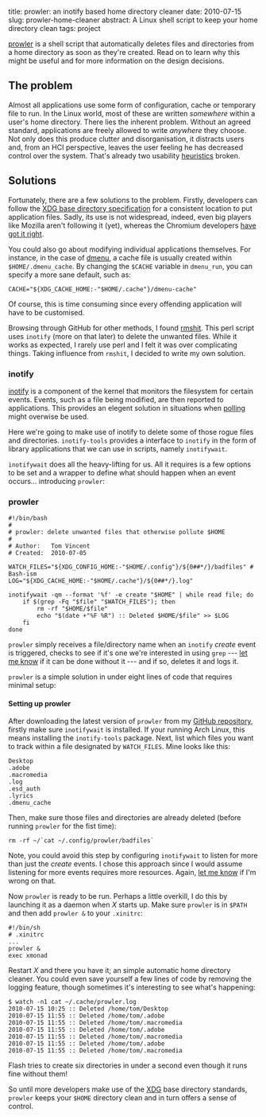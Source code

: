 title: prowler: an inotify based home directory cleaner
date: 2010-07-15
slug: prowler-home-cleaner
abstract: A Linux shell script to keep your home directory clean
tags: project

[prowler][] is a shell script that automatically deletes files and directories
from a home directory as soon as they're created. Read on to learn why this
might be useful and for more information on the design decisions.

The problem
-----------

Almost all applications use some form of configuration, cache or temporary file
to run. In the Linux world, most of these are written *somewhere* within a
user's home directory. There lies the inherent problem. Without an agreed
standard, applications are freely allowed to write *anywhere* they choose. Not
only does this produce clutter and disorganisation, it distracts users and, from
an HCI perspective, leaves the user feeling he has decreased control over the
system. That's already two usability [heuristics][] broken.

Solutions
---------

Fortunately, there are a few solutions to the problem. Firstly, developers can
follow the [XDG base directory specification][XDG] for a consistent location to
put application files. Sadly, its use is not widespread, indeed, even big
players like Mozilla aren't following it (yet), whereas the Chromium developers
[have got it right][chromium].

You could also go about modifying individual applications themselves. For
instance, in the case of [dmenu][], a cache file is usually created within
`$HOME/.dmenu_cache`. By changing the `$CACHE` variable in `dmenu_run`, you can
specify a more sane default, such as:

    CACHE="${XDG_CACHE_HOME:-"$HOME/.cache"}/dmenu-cache"

Of course, this is time consuming since every offending application will have to
be customised.

Browsing through GitHub for other methods, I found [rmshit][]. This perl script
uses `inotify` (more on that later) to delete the unwanted files. While it works
as expected, I rarely use perl and I felt it was over complicating things.
Taking influence from `rmshit`, I decided to write my own solution.

### inotify

[inotify][] is a component of the kernel that monitors the filesystem for
certain events. Events, such as a file being modified, are then reported to
applications. This provides an elegent solution in situations when [polling][]
might overwise be used.

Here we're going to make use of inotify to delete some of those rogue files and
directories. `inotify-tools` provides a interface to `inotify` in the form of
library applications that we can use in scripts, namely `inotifywait`.

`inotifywait` does all the heavy-lifting for us. All it requires is a few
options to be set and a wrapper to define what should happen when an event
occurs... introducing `prowler`:

### prowler

    #!/bin/bash
    #
    # prowler: delete unwanted files that otherwise pollute $HOME
    #
    # Author:   Tom Vincent
    # Created:  2010-07-05

    WATCH_FILES="${XDG_CONFIG_HOME:-"$HOME/.config"}/${0##*/}/badfiles" # Bash-ism
    LOG="${XDG_CACHE_HOME:-"$HOME/.cache"}/${0##*/}.log"

    inotifywait -qm --format '%f' -e create "$HOME" | while read file; do
        if $(grep -Fq "$file" "$WATCH_FILES"); then
            rm -rf "$HOME/$file"
            echo "$(date +"%F %R") :: Deleted $HOME/$file" >> $LOG
        fi
    done

`prowler` simply receives a file/directory name when an `inotify` *create* event
is triggered, checks to see if it's one we're interested in using `grep` --- [let
me know][issues] if it can be done without it --- and if so, deletes it and logs
it.

`prowler` is a simple solution in under eight lines of code that requires
minimal setup:

#### Setting up prowler

After downloading the latest version of `prowler` from my [GitHub
repository][prowler], firstly make sure `inotifywait` is installed. If your
running Arch Linux, this means installing the `inotify-tools` package. Next,
list which files you want to track within a file designated by `WATCH_FILES`.
Mine looks like this:

    Desktop
    .adobe
    .macromedia
    .log
    .esd_auth
    .lyrics
    .dmenu_cache

Then, make sure those files and directories are already deleted (before running
`prowler` for the fist time):

    rm -rf ~/`cat ~/.config/prowler/badfiles`

Note, you could avoid this step by configuring `inotifywait` to listen for more
than just the *create* events. I chose this approach since I would assume
listening for more events requires more resources. Again, [let me know][issues]
if I'm wrong on that.

Now `prowler` is ready to be run. Perhaps a little overkill, I do this by
launching it as a daemon when *X* starts up. Make sure `prowler` is in `$PATH`
and then add `prowler &` to your `.xinitrc`:

    #!/bin/sh
    # .xinitrc
    ...
    prowler &
    exec xmonad

Restart *X* and there you have it; an simple automatic home directory cleaner.
You could even save yourself a few lines of code by removing the logging
feature, though sometimes it's interesting to see what's happening:

    $ watch -n1 cat ~/.cache/prowler.log
    2010-07-15 10:25 :: Deleted /home/tom/Desktop
    2010-07-15 11:55 :: Deleted /home/tom/.adobe
    2010-07-15 11:55 :: Deleted /home/tom/.macromedia
    2010-07-15 11:55 :: Deleted /home/tom/.adobe
    2010-07-15 11:55 :: Deleted /home/tom/.macromedia
    2010-07-15 11:55 :: Deleted /home/tom/.adobe
    2010-07-15 11:55 :: Deleted /home/tom/.macromedia

Flash tries to create six directories in under a second even though it runs fine
without them!

So until more developers make use of the [XDG][] base directory standards,
`prowler` keeps your `$HOME` directory clean and in turn offers a sense of
control.

  [inotify]: http://en.wikipedia.org/wiki/Inotify "Wikipedia entry on inotify"
  [polling]: http://en.wikipedia.org/wiki/Polling_(computer_science) "Wikipedia entry on polling"
  [issues]: http://github.com/tlvince/bin/issues "GitHub issue tracker"
  [heuristics]: http://www.useit.com/papers/heuristic/heuristic_list.html "Nielsen's 10 usability heuristics"
  [XDG]: http://standards.freedesktop.org/basedir-spec/basedir-spec-latest.html "XDG base directory specification"
  [chromium]: http://www.chromium.org/developers/linux-technical-faq "Chromium Linux Technical FAQ"
  [dmenu]: http://tools.suckless.org/dmenu/ "dmenu homepage"
  [rmshit]: http://github.com/trapd00r/rmshit "rmshit GitHub repository"
  [prowler]: https://github.com/tlvince/prowler "Prowler repository on GitHub"
